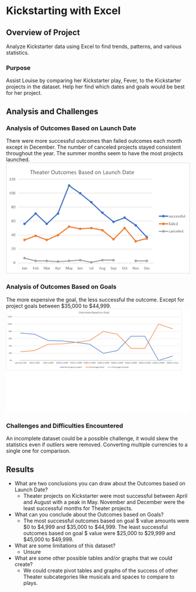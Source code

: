 # Kickstarting with Excel

## Overview of Project
Analyze Kickstarter data using Excel to find trends, patterns, and various statistics.

### Purpose
Assist Louise by comparing her Kickstarter play, Fever, to the Kickstarter projects in the dataset. Help her find which dates and goals would be best for her project.

## Analysis and Challenges


### Analysis of Outcomes Based on Launch Date
There were more successful outcomes than failed outcomes each month except in December. The number of canceled projects stayed consistent throughout the year. The summer months seem to have the most projects launched.
![Theater_Outcomes_vs_Launch](resources/Theater_Outcomes_vs_Launch.png)

### Analysis of Outcomes Based on Goals
The more expensive the goal, the less successful the outcome. Except for project goals between $35,000 to $44,999.
![Outcomes_vs_Goals](resources/Outcomes_vs_Goals.png)

### Challenges and Difficulties Encountered
An incomplete dataset could be a possible challenge, it would skew the statistics even if outliers were removed. Converting multiple currencies to a single one for comparison.

## Results

- What are two conclusions you can draw about the Outcomes based on Launch Date?
  - Theater projects on Kickstarter were most successful between April and August with a peak in May. November and December were the least successful months for Theater projects.
- What can you conclude about the Outcomes based on Goals?
  - The most successful outcomes based on goal $ value amounts were $0 to $4,999 and $35,000 to $44,999. The least successful outcomes based on goal $ value were $25,000 to $29,999 and $45,000 to $49,999.
- What are some limitations of this dataset?
  - Unsure
- What are some other possible tables and/or graphs that we could create?
  - We could create pivot tables and graphs of the success of other Theater subcategories like musicals and spaces to compare to plays.
